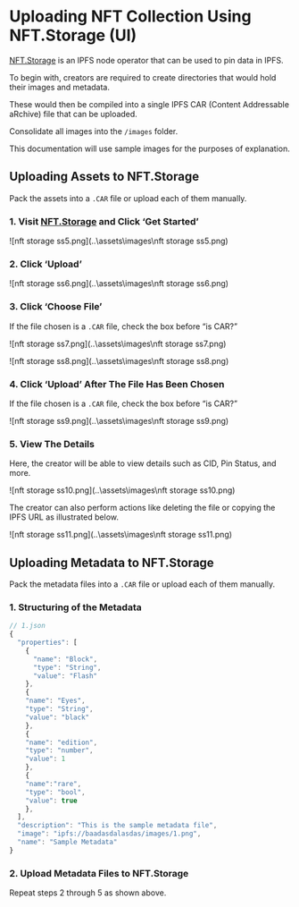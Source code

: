# Uploading NFT Collection Using NFT.Storage (UI)

[NFT.Storage](http://NFT.Storage) is an IPFS node operator that can be used to pin data in IPFS.

To begin with, creators are required to create directories that would hold their images and metadata.

These would then be compiled into a single IPFS CAR (Content Addressable aRchive) file that can be uploaded.

Consolidate all images into the `/images` folder.

This documentation will use sample images for the purposes of explanation.

## Uploading Assets to NFT.Storage

Pack the assets into a `.CAR` file or upload each of them manually.

### 1. Visit [NFT.Storage](http://NFT.Storage) and Click ‘Get Started’

![nft storage ss5.png](..\assets\images\nft storage ss5.png)

### 2. Click ‘Upload’

![nft storage ss6.png](..\assets\images\nft storage ss6.png)

### 3. Click ‘Choose File’

If the file chosen is a `.CAR` file, check the box before “is CAR?”

![nft storage ss7.png](..\assets\images\nft storage ss7.png)

![nft storage ss8.png](..\assets\images\nft storage ss8.png)

### 4. Click ‘Upload’ After The File Has Been Chosen

If the file chosen is a `.CAR` file, check the box before “is CAR?”

![nft storage ss9.png](..\assets\images\nft storage ss9.png)

### 5. View The Details

Here, the creator will be able to view details such as CID, Pin Status, and more.

![nft storage ss10.png](..\assets\images\nft storage ss10.png)

The creator can also perform actions like deleting the file or copying the IPFS URL as illustrated below.

![nft storage ss11.png](..\assets\images\nft storage ss11.png)

## Uploading Metadata to NFT.Storage

Pack the metadata files into a `.CAR` file or upload each of them manually.

### 1. Structuring of the Metadata

```jsx
// 1.json
{
  "properties": [
    {
      "name": "Block",
      "type": "String",
      "value": "Flash"
    },
    {
    "name": "Eyes",
    "type": "String",
    "value": "black"
    },
    {
    "name": "edition",
    "type": "number",
    "value": 1
    },
    {
    "name":"rare",
    "type": "bool",
    "value": true
    },
  ],
  "description": "This is the sample metadata file",
  "image": "ipfs://baadasdalasdas/images/1.png",
  "name": "Sample Metadata"
}
```

### 2. Upload Metadata Files to NFT.Storage

Repeat steps 2 through 5 as shown above.
